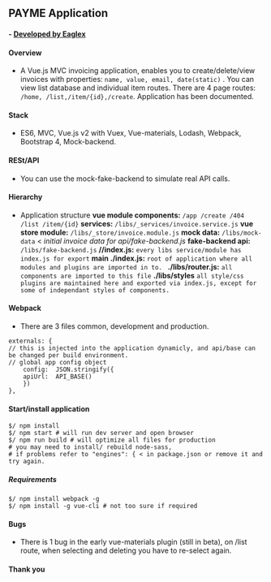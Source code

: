## PAYME Application
#### - [ Developed by Eaglex ](http://eaglex.net)

#### Overview
* A Vue.js MVC invoicing application, enables you to create/delete/view invoices with properties: `name, value, email, date(static)` . You can view list database and individual item routes. There are 4 page routes: `/home, /list,/item/{id},/create`. Application has been documented.

#### Stack
* ES6, MVC, Vue.js v2 with Vuex, Vue-materials, Lodash, Webpack,  Bootstrap 4, Mock-backend.

#### RESt/API
* You can use the mock-fake-backend to simulate real API calls.

#### Hierarchy 
* Application structure
**vue module components:**  `/app /create /404 /list /item/{id}`
**services:**  `/libs/_services/invoice.service.js`
**vue  store module:**  `/libs/_store/invoice.module.js`
**mock data:**  `/libs/mock-data` < *initial invoice data for api/fake-backend.js*
**fake-backend api:**  `/libs/fake-backend.js`
**/\/index.js:**  `every libs service/module has index.js for export`
**main ./index.js:** `root of application where all modules and plugins are imported in to. `
**./libs/router.js:**  `all components are imported to this file`
**./libs/styles**  `all style/css plugins are maintained here and exported via index.js, except for some of independant styles of components.`

#### Webpack
* There are 3 files common, development and production.
````
externals: {
// this is injected into the application dynamicly, and api/base can be changed per build environment.
// global app config object
	config:  JSON.stringify({
	apiUrl:  API_BASE()
	})
},
````

####  Start/install application
```
$/ npm install
$/ npm start # will run dev server and open browser
$/ npm run build # will optimize all files for production
# you may need to install/ rebuild node-sass, 
# if problems refer to "engines": { < in package.json or remove it and try again.
```
##### Requirements
````
$/ npm install webpack -g
$/ npm install -g vue-cli # not too sure if required
````

	

####  Bugs
* There is 1 bug in the early vue-materials plugin (still in beta), on /list route, when selecting and deleting you have to re-select again.


#### Thank you